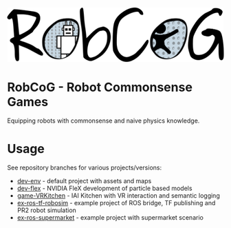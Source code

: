 [![](Documentation/Img/RobCoG.png)](http://robcog.org/)

# RobCoG - **Rob**ot **Co**mmonsense **G**ames 

Equipping robots with commonsense and naive physics knowledge.

# Usage

See repository branches for various projects/versions:

 * [dev-env](https://github.com/robcog-iai/RobCoG/tree/dev-env) - default project with assets and maps
 * [dev-flex](https://github.com/robcog-iai/RobCoG/tree/dev-flex) - NVIDIA FleX development of particle based models
 * [game-VRKitchen](https://github.com/robcog-iai/RobCoG/tree/game-VRKitchen) - IAI Kitchen with VR interaction and semantic logging
 * [ex-ros-tf-robosim](https://github.com/robcog-iai/RobCoG/tree/ex-ros-tf-robosim) - example project of ROS bridge, TF publishing and PR2 robot simulation
 * [ex-ros-supermarket](https://github.com/robcog-iai/RobCoG/tree/ex-supermarket) - example project with supermarket scenario
